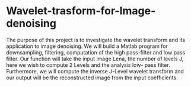 # Wavelet-trasform-for-Image-denoising
The purpose of this project is to investigate the wavelet transform and its application to image denoising. We will build a Matlab program for downsampling, filtering, computation of the high pass-filter and low pass filter. Our function will take the input image Lena, the number of levels J, here we wish to compute 2 Levels and the analysis low- pass filter. Furthermore, we will compute the inverse J-Level wavelet transform and our output will be the reconstructed image from the input coefficients.
